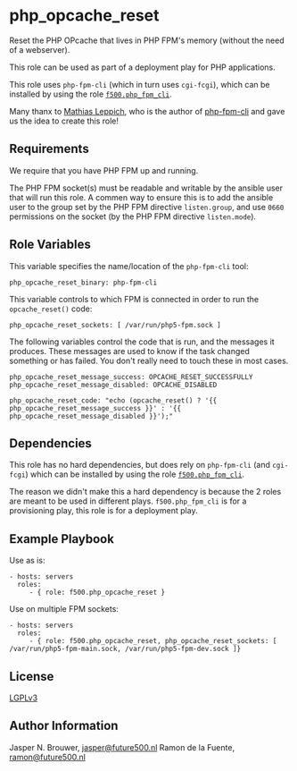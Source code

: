php\_opcache\_reset
===================

Reset the PHP OPcache that lives in PHP FPM's memory (without the need of a webserver).

This role can be used as part of a deployment play for PHP applications.

This role uses `php-fpm-cli` (which in turn uses `cgi-fcgi`), which can be installed by using the role [`f500.php_fpm_cli`][3].

Many thanx to [Mathias Leppich][1], who is the author of [php-fpm-cli][2] and gave us the idea to create this role!


Requirements
------------

We require that you have PHP FPM up and running.

The PHP FPM socket(s) must be readable and writable by the ansible user that will run this role.
A commen way to ensure this is to add the ansible user to the group set by the PHP FPM directive `listen.group`,
and use `0660` permissions on the socket (by the PHP FPM directive `listen.mode`).


Role Variables
--------------

This variable specifies the name/location of the `php-fpm-cli` tool:

    php_opcache_reset_binary: php-fpm-cli

This variable controls to which FPM is connected in order to run the `opcache_reset()` code:

    php_opcache_reset_sockets: [ /var/run/php5-fpm.sock ]

The following variables control the code that is run, and the messages it produces.
These messages are used to know if the task changed something or has failed.
You don't really need to touch these in most cases.

    php_opcache_reset_message_success: OPCACHE_RESET_SUCCESSFULLY
    php_opcache_reset_message_disabled: OPCACHE_DISABLED

    php_opcache_reset_code: "echo (opcache_reset() ? '{{ php_opcache_reset_message_success }}' : '{{ php_opcache_reset_message_disabled }}');"


Dependencies
------------

This role has no hard dependencies, but does rely on `php-fpm-cli` (and `cgi-fcgi`) which can be installed by using the role [`f500.php_fpm_cli`][3].

The reason we didn't make this a hard dependency is because the 2 roles are meant to be used in different plays.
`f500.php_fpm_cli` is for a provisioning play, this role is for a deployment play.


Example Playbook
----------------

Use as is:

    - hosts: servers
      roles:
         - { role: f500.php_opcache_reset }

Use on multiple FPM sockets:

    - hosts: servers
      roles:
         - { role: f500.php_opcache_reset, php_opcache_reset_sockets: [ /var/run/php5-fpm-main.sock, /var/run/php5-fpm-dev.sock ]}


License
-------

[LGPLv3][4]


Author Information
------------------

Jasper N. Brouwer, jasper@future500.nl
Ramon de la Fuente, ramon@future500.nl


[1]: https://github.com/muhqu
[2]: https://gist.github.com/muhqu/91497df3a110f594b992
[3]: https://galaxy.ansible.com/list#/roles/1147
[4]: https://github.com/f500/ansible-php_opcache_reset/blob/master/COPYING.LESSER
